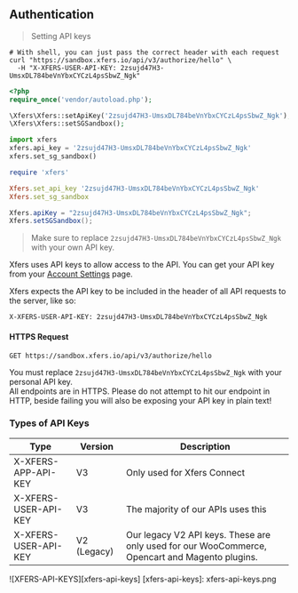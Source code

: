 
## Authentication

> Setting API keys

```shell
# With shell, you can just pass the correct header with each request
curl "https://sandbox.xfers.io/api/v3/authorize/hello" \
  -H "X-XFERS-USER-API-KEY: 2zsujd47H3-UmsxDL784beVnYbxCYCzL4psSbwZ_Ngk"
```

```php
<?php
require_once('vendor/autoload.php');

\Xfers\Xfers::setApiKey('2zsujd47H3-UmsxDL784beVnYbxCYCzL4psSbwZ_Ngk');
\Xfers\Xfers::setSGSandbox();
```

```python
import xfers
xfers.api_key = '2zsujd47H3-UmsxDL784beVnYbxCYCzL4psSbwZ_Ngk'
xfers.set_sg_sandbox()
```

```ruby
require 'xfers'

Xfers.set_api_key '2zsujd47H3-UmsxDL784beVnYbxCYCzL4psSbwZ_Ngk'
Xfers.set_sg_sandbox
```

```java
Xfers.apiKey = "2zsujd47H3-UmsxDL784beVnYbxCYCzL4psSbwZ_Ngk";
Xfers.setSGSandbox();
```

> Make sure to replace `2zsujd47H3-UmsxDL784beVnYbxCYCzL4psSbwZ_Ngk` with your own API key.

Xfers uses API keys to allow access to the API. You can get your API key from your [Account Settings](https://sandbox.xfers.io/api_tokens) page.

Xfers expects the API key to be included in the header of all API requests to the server, like so:

`X-XFERS-USER-API-KEY: 2zsujd47H3-UmsxDL784beVnYbxCYCzL4psSbwZ_Ngk`


#### HTTPS Request

`GET https://sandbox.xfers.io/api/v3/authorize/hello`


<aside class="notice">
You must replace <code>2zsujd47H3-UmsxDL784beVnYbxCYCzL4psSbwZ_Ngk</code> with your personal API key.
</aside>
<aside class="warning">
All endpoints are in HTTPS. Please do not attempt to hit our endpoint in HTTP, beside failing you will also be exposing your API key in plain text!
</aside>


### Types of API Keys


Type | Version | Description  |
---- | ----------- | ------------ |
X-XFERS-APP-API-KEY | V3 | Only used for Xfers Connect
X-XFERS-USER-API-KEY| V3 | The majority of our APIs uses this
X-XFERS-USER-API-KEY | V2 (Legacy) | Our legacy V2 API keys. These are only used for our WooCommerce, Opencart and Magento plugins.

![XFERS-API-KEYS][xfers-api-keys]
[xfers-api-keys]: xfers-api-keys.png

